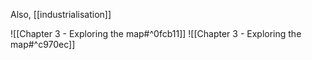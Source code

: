 Also, [[industrialisation]]

![[Chapter 3 - Exploring the map#^0fcb11]]
![[Chapter 3 - Exploring the map#^c970ec]]